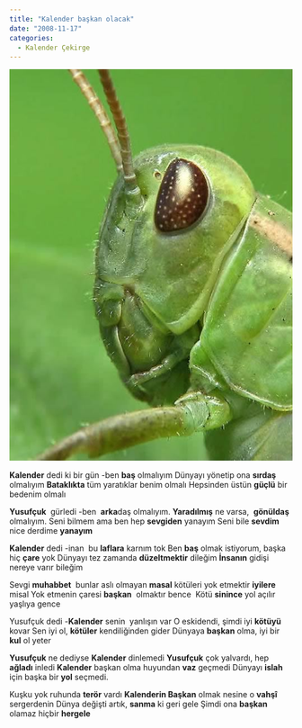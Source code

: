 ```yaml
---
title: "Kalender başkan olacak"
date: "2008-11-17"
categories: 
  - Kalender Çekirge
---
```


**[![cekirge_0005.jpg](../uploads/2008/11/cekirge_0005.jpg)](../uploads/2008/11/cekirge_0005.jpg "cekirge_0005.jpg")**

**Kalender** dedi ki bir gün -ben **baş** olmalıyım Dünyayı yönetip ona **sırdaş** olmalıyım **Bataklıkta** tüm yaratıklar benim olmalı Hepsinden üstün **güçlü** bir bedenim olmalı

**Yusufçuk**  gürledi -ben  **arka**daş olmalıyım. **Yaradılmış** ne varsa,  **gönüldaş** olmalıyım. Seni bilmem ama ben hep **sevgiden** yanayım Seni bile **sevdim** nice derdime **yanayım**

**Kalender** dedi -inan  bu **laflara** karnım tok Ben **baş** olmak istiyorum, başka hiç **çare** yok Dünyayı tez zamanda **düzeltmektir** dileğim **İnsanın** gidişi nereye varır bileğim

Sevgi **muhabbet**  bunlar aslı olmayan **masal** kötüleri yok etmektir **iyilere** misal Yok etmenin çaresi **başkan**  olmaktır bence  Kötü **sinince** yol açılır yaşlıya gence

Yusufçuk dedi -**Kalender** senin  yanlışın var O eskidendi, şimdi iyi **kötüyü** kovar Sen iyi ol, **kötüler** kendiliğinden gider Dünyaya **başkan** olma, iyi bir **kul** ol yeter

**Yusufçuk** ne dediyse **Kalender** dinlemedi **Yusufçuk** çok yalvardı, hep **ağladı** inledi **Kalender** başkan olma huyundan **vaz** geçmedi Dünyayı **islah** için başka bir **yol** seçmedi.

Kuşku yok ruhunda **terör** vardı **Kalenderin Başkan** olmak nesine o **vahşî** sergerdenin Dünya değişti artık, **sanma** ki geri gele Şimdi ona **başkan** olamaz hiçbir **hergele**

